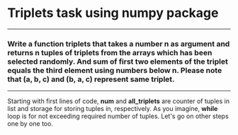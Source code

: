 # Triplets task using numpy package
---
### Write a function triplets that takes a number n as argument and returns n tuples of triplets from the arrays which has been selected randomly. And sum of first two elements of the triplet equals the third element using numbers below n. Please note that (a, b, c) and (b, a, c) represent same triplet.
---

Starting with first lines of code, **num** and **all_triplets** are counter of tuples in list and storage for storing tuples in, respectively. As you imagine, **while** loop is for not exceeding required number of tuples. Let's go on other steps one by one too.
